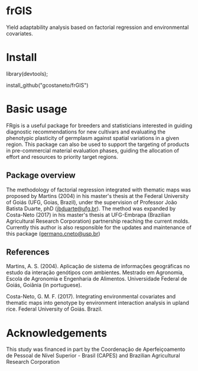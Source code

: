 # frGIS
Yield adaptability analysis based on factorial regression and environmental covariates.

# Install

library(devtools);

install_github("gcostaneto/frGIS")

# Basic usage

FRgis is a useful package for breeders and statisticians interested in guiding diagnostic recommendations for new cultivars and evaluating the phenotypic plasticity of germplasm against spatial variations in a given region. This package can also be used to support the targeting of products in pre-commercial material evaluation phases, guiding the allocation of effort and resources to priority target regions.

## Package overview 

The methodology of factorial regression integrated with thematic maps was proposed by Martins (2004) in his master's thesis at the Federal University of Goiás (UFG, Goias, Brazil), under the supervision of Professor João Batista Duarte, phD (jbduarte@ufg.br). The method was expanded by Costa-Neto (2017) in his master's thesis at UFG-Embrapa (Brazilian Agricultural Research Corporation) partnership reaching the current molds. Currently this author is also responsible for the updates and maintenance of this package (germano.cneto@usp.br)

## References

Martins, A. S. (2004). Aplicação de sistema de informações geográficas no estudo da interação genótipos com ambientes. Mestrado em Agronomia, Escola de Agronomia e Engenharia de Alimentos. Universidade Federal de Goiás, Goiânia (in portuguese).

Costa-Neto, G. M. F. (2017). Integrating environmental covariates and thematic maps into genotype by environment interaction analysis in upland rice. Federal University of Goiás. Brazil.


# Acknowledgements

This study was financed in part by the Coordenação de Aperfeiçoamento de Pessoal de Nível Superior - Brasil (CAPES) and Brazilian Agricultural Research Corporation
